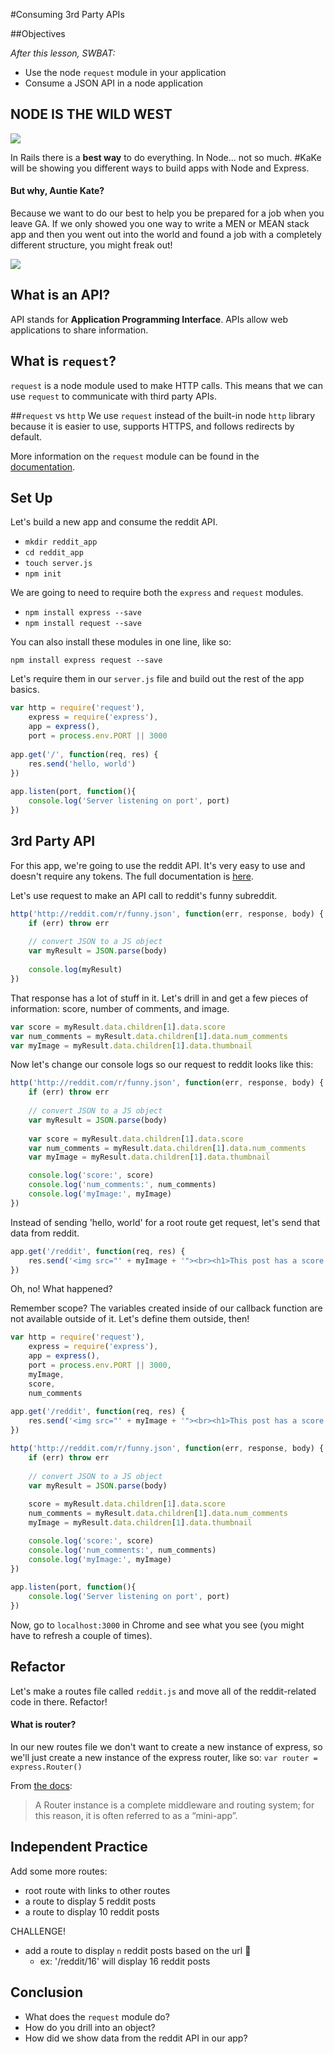 #Consuming 3rd Party APIs


##Objectives

*After this lesson, SWBAT:*

* Use the node `request` module in your application
* Consume a JSON API in a node application

## NODE IS THE WILD WEST

![](https://media2.giphy.com/media/Az1CJ2MEjmsp2/200.gif)

In Rails there is a **best way** to do everything. In Node... not so much. #KaKe will be showing you different ways to build apps with Node and Express.

#### But why, Auntie Kate?

Because we want to do our best to help you be prepared for a job when you leave GA. If we only showed you one way to write a MEN or MEAN stack app and then you went out into the world and found a job with a completely different structure, you might freak out!

![](https://media2.giphy.com/media/d2ZjBlsQa5dWO45a/200.gif)

## What is an API?

API stands for **Application Programming Interface**. APIs allow web applications to share information.

## What is `request`?
`request` is a node module used to make HTTP calls. This means that we can use `request` to communicate with third party APIs.

##`request` vs `http`
We use `request` instead of the built-in node `http` library because it is easier to use, supports HTTPS, and follows redirects by default.

More information on the `request` module can be found in the [documentation](https://www.npmjs.com/package/request).

## Set Up

Let's build a new app and consume the reddit API.

- `mkdir reddit_app`
- `cd reddit_app`
- `touch server.js`
- `npm init`

We are going to need to require both the `express` and `request` modules.

- `npm install express --save`
- `npm install request --save`

You can also install these modules in one line, like so:

`npm install express request --save`

Let's require them in our `server.js` file and build out the rest of the app basics.

``` javascript
var http = require('request'),
    express = require('express'),
    app = express(),
    port = process.env.PORT || 3000
	
app.get('/', function(req, res) {
	res.send('hello, world')
})
	
app.listen(port, function(){
	console.log('Server listening on port', port)
})
```

## 3rd Party API

For this app, we're going to use the reddit API. It's very easy to use and doesn't require any tokens. The full documentation is [here](https://www.reddit.com/dev/api).

Let's use request to make an API call to reddit's funny subreddit.

```javascript
http('http://reddit.com/r/funny.json', function(err, response, body) {
	if (err) throw err
	
	// convert JSON to a JS object
	var myResult = JSON.parse(body)
	
	console.log(myResult)
})
```

That response has a lot of stuff in it. Let's drill in and get a few pieces of information: score, number of comments, and image.

```javascript
var score = myResult.data.children[1].data.score
var num_comments = myResult.data.children[1].data.num_comments
var myImage = myResult.data.children[1].data.thumbnail
```

Now let's change our console logs so our request to reddit looks like this:

```javascript
http('http://reddit.com/r/funny.json', function(err, response, body) {
	if (err) throw err
	
	// convert JSON to a JS object
	var myResult = JSON.parse(body)
	
	var score = myResult.data.children[1].data.score
	var num_comments = myResult.data.children[1].data.num_comments
	var myImage = myResult.data.children[1].data.thumbnail

	console.log('score:', score)
	console.log('num_comments:', num_comments)
	console.log('myImage:', myImage)
})
```

Instead of sending 'hello, world' for a root route get request, let's send that data from reddit.

```javascript
app.get('/reddit', function(req, res) {
	res.send('<img src="' + myImage + '"><br><h1>This post has a score of ' + score + ' and ' + num_comments + ' comments.</h1>')
})
```

Oh, no! What happened?

Remember scope? The variables created inside of our callback function are not available outside of it. Let's define them outside, then!

```javascript
var http = require('request'),
	express = require('express'),
	app = express(),
	port = process.env.PORT || 3000,
	myImage,
	score,
	num_comments
	
app.get('/reddit', function(req, res) {
	res.send('<img src="' + myImage + '"><br><h1>This post has a score of ' + score + ' and ' + num_comments + ' comments.</h1>')
})

http('http://reddit.com/r/funny.json', function(err, response, body) {
	if (err) throw err
	
	// convert JSON to a JS object
	var myResult = JSON.parse(body)
	
	score = myResult.data.children[1].data.score
	num_comments = myResult.data.children[1].data.num_comments
	myImage = myResult.data.children[1].data.thumbnail

	console.log('score:', score)
	console.log('num_comments:', num_comments)
	console.log('myImage:', myImage)
})
	
app.listen(port, function(){
	console.log('Server listening on port', port)
})
```

Now, go to `localhost:3000` in Chrome and see what you see (you might have to refresh a couple of times).

## Refactor

Let's make a routes file called `reddit.js` and move all of the reddit-related code in there. Refactor!

#### What is router?

In our new routes file we don't want to create a new instance of express, so we'll just create a new instance of the express router, like so: `var router = express.Router()`

From [the docs](https://expressjs.com/en/guide/routing.html):
> A Router instance is a complete middleware and routing system; for this reason, it is often referred to as a “mini-app”.

## Independent Practice

Add some more routes:

- root route with links to other routes
- a route to display 5 reddit posts
- a route to display 10 reddit posts

CHALLENGE!

- add a route to display `n` reddit posts based on the url 🤔
  - ex: '/reddit/16' will display 16 reddit posts

## Conclusion

- What does the `request` module do?
- How do you drill into an object?
- How did we show data from the reddit API in our app?